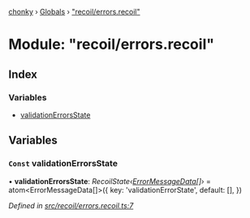 [chonky](../README.md) › [Globals](../globals.md) › ["recoil/errors.recoil"](_recoil_errors_recoil_.md)

# Module: "recoil/errors.recoil"

## Index

### Variables

* [validationErrorsState](_recoil_errors_recoil_.md#const-validationerrorsstate)

## Variables

### `Const` validationErrorsState

• **validationErrorsState**: *RecoilState‹[ErrorMessageData](../interfaces/_types_validation_types_.errormessagedata.md)[]›* = atom<ErrorMessageData[]>({
    key: 'validationErrorState',
    default: [],
})

*Defined in [src/recoil/errors.recoil.ts:7](https://github.com/TimboKZ/Chonky/blob/3d6eae9/src/recoil/errors.recoil.ts#L7)*
